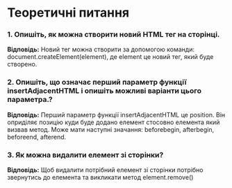 # **Теоретичні питання**

### **1. Опишіть, як можна створити новий HTML тег на сторінці.**

**Відповідь:**
Новий тег можна створити за допомогою команди: document.createElement(element), де element це новий тег, який буде створено.

### **2. Опишіть, що означає перший параметр функції insertAdjacentHTML і опишіть можливі варіанти цього параметра.?**

**Відповідь:**
Перший параметр функції insertAdjacentHTML це position. Він оприділяє позицію куди буде додано елемент стосовно елемента який визвав метод. Може мати наступні значання: beforebegin, afterbegin, beforeend, afterend.

### **3. Як можна видалити елемент зі сторінки?**

**Відповідь:**
Щоб видалити потрібний елемент зі сторінки потрібно звернутись до елемента та викликати метод element.remove()
